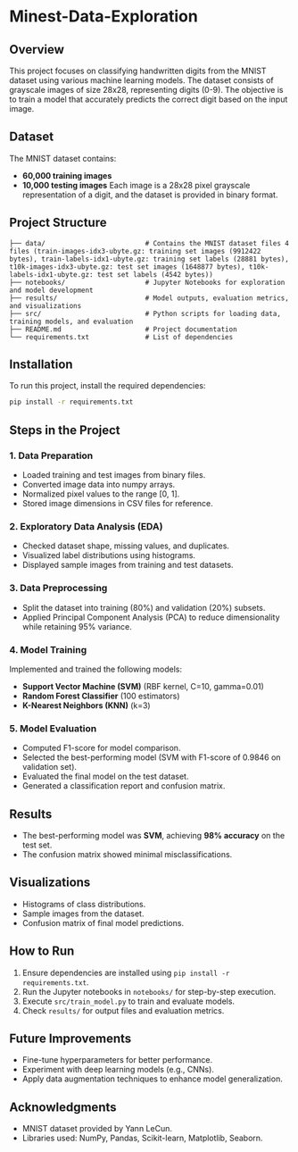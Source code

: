 # Minest-Data-Exploration

## Overview
This project focuses on classifying handwritten digits from the MNIST dataset using various machine learning models. The dataset consists of grayscale images of size 28x28, representing digits (0-9). The objective is to train a model that accurately predicts the correct digit based on the input image.

## Dataset
The MNIST dataset contains:
- **60,000 training images**
- **10,000 testing images**
Each image is a 28x28 pixel grayscale representation of a digit, and the dataset is provided in binary format.

## Project Structure
```
├── data/                         # Contains the MNIST dataset files 4 files (train-images-idx3-ubyte.gz: training set images (9912422 bytes), train-labels-idx1-ubyte.gz: training set labels (28881 bytes), t10k-images-idx3-ubyte.gz: test set images (1648877 bytes), t10k-labels-idx1-ubyte.gz: test set labels (4542 bytes))
├── notebooks/                    # Jupyter Notebooks for exploration and model development
├── results/                      # Model outputs, evaluation metrics, and visualizations
├── src/                          # Python scripts for loading data, training models, and evaluation
├── README.md                     # Project documentation
└── requirements.txt              # List of dependencies
```

## Installation
To run this project, install the required dependencies:
```sh
pip install -r requirements.txt
```

## Steps in the Project

### 1. Data Preparation
- Loaded training and test images from binary files.
- Converted image data into numpy arrays.
- Normalized pixel values to the range [0, 1].
- Stored image dimensions in CSV files for reference.

### 2. Exploratory Data Analysis (EDA)
- Checked dataset shape, missing values, and duplicates.
- Visualized label distributions using histograms.
- Displayed sample images from training and test datasets.

### 3. Data Preprocessing
- Split the dataset into training (80%) and validation (20%) subsets.
- Applied Principal Component Analysis (PCA) to reduce dimensionality while retaining 95% variance.

### 4. Model Training
Implemented and trained the following models:
- **Support Vector Machine (SVM)** (RBF kernel, C=10, gamma=0.01)
- **Random Forest Classifier** (100 estimators)
- **K-Nearest Neighbors (KNN)** (k=3)

### 5. Model Evaluation
- Computed F1-score for model comparison.
- Selected the best-performing model (SVM with F1-score of 0.9846 on validation set).
- Evaluated the final model on the test dataset.
- Generated a classification report and confusion matrix.

## Results
- The best-performing model was **SVM**, achieving **98% accuracy** on the test set.
- The confusion matrix showed minimal misclassifications.

## Visualizations
- Histograms of class distributions.
- Sample images from the dataset.
- Confusion matrix of final model predictions.

## How to Run
1. Ensure dependencies are installed using `pip install -r requirements.txt`.
2. Run the Jupyter notebooks in `notebooks/` for step-by-step execution.
3. Execute `src/train_model.py` to train and evaluate models.
4. Check `results/` for output files and evaluation metrics.

## Future Improvements
- Fine-tune hyperparameters for better performance.
- Experiment with deep learning models (e.g., CNNs).
- Apply data augmentation techniques to enhance model generalization.

## Acknowledgments
- MNIST dataset provided by Yann LeCun.
- Libraries used: NumPy, Pandas, Scikit-learn, Matplotlib, Seaborn.
